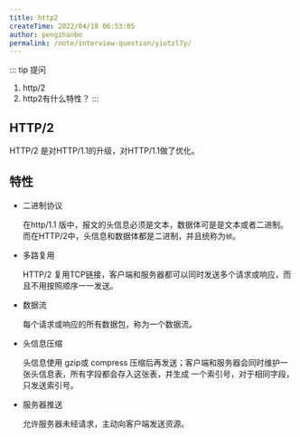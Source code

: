 ```yaml
---
title: http2
createTime: 2022/04/18 06:53:05
author: pengzhanbo
permalink: /note/interview-question/yiutzl7y/
---
```


::: tip 提问
1. http/2
2. http2有什么特性？
:::

## HTTP/2

HTTP/2 是对HTTP/1.1的升级，对HTTP/1.1做了优化。


## 特性

- 二进制协议
  
  在http/1.1 版中，报文的头信息必须是文本，数据体可是是文本或者二进制。
  而在HTTP/2中，头信息和数据体都是二进制，并且统称为`帧`。

- 多路复用
  
  HTTP/2 复用TCP链接，客户端和服务器都可以同时发送多个请求或响应，而且不用按照顺序一一发送。

- 数据流
  
  每个请求或响应的所有数据包，称为一个数据流。

- 头信息压缩
  
  头信息使用 gzip或 compress 压缩后再发送；客户端和服务器会同时维护一张头信息表，所有字段都会存入这张表，并生成
  一个索引号，对于相同字段，只发送索引号。

- 服务器推送
  
  允许服务器未经请求，主动向客户端发送资源。
